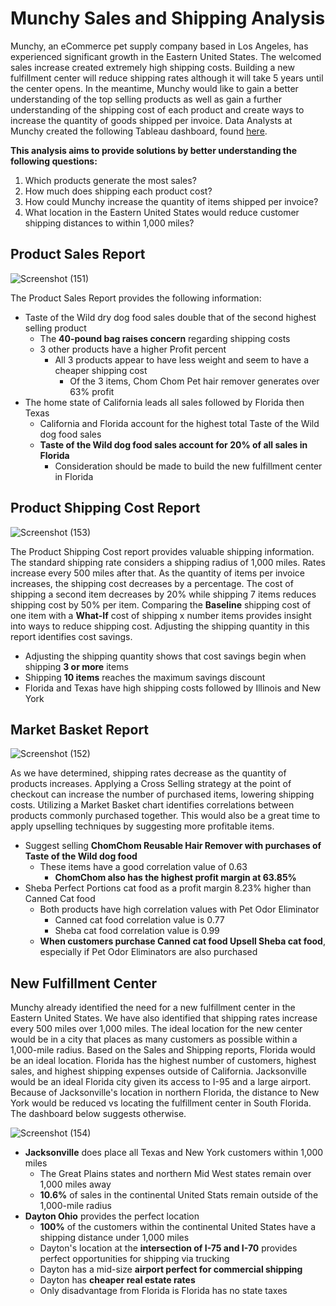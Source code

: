 # Munchy Sales and Shipping Analysis
Munchy, an eCommerce pet supply company based in Los Angeles, has experienced significant growth in the Eastern United States. The welcomed sales increase created extremely high shipping costs. Building a new fulfillment center will reduce shipping rates although it will take 5 years until the center opens. In the meantime, Munchy would like to gain a better understanding of the top selling products as well as gain a further understanding of the shipping cost of each product and create ways to increase the quantity of goods shipped per invoice. Data Analysts at Munchy created the following Tableau dashboard, found [here](https://public.tableau.com/app/profile/bryan.hamilton27/viz/EcommerceSalesShippingAnalysis/SalesSummary).

**This analysis aims to provide solutions by better understanding the following questions:**
1. Which products generate the most sales?
2. How much does shipping each product cost?
3. How could Munchy increase the quantity of items shipped per invoice?
4. What location in the Eastern United States would reduce customer shipping distances to within 1,000 miles?

## Product Sales Report 

![Screenshot (151)](https://github.com/bhammy27/eCommerce-Munchy/assets/154477061/a9e90176-d83c-4574-89ed-5134abde359c)

The Product Sales Report provides the following information:
- Taste of the Wild dry dog food sales double that of the second highest selling product
    - The **40-pound bag raises concern** regarding shipping costs
    - 3 other products have a higher Profit percent
        - All 3 products appear to have less weight and seem to have a cheaper shipping cost
            - Of the 3 items, Chom Chom Pet hair remover generates over 63% profit
- The home state of California leads all sales followed by Florida then Texas
    - California and Florida account for the highest total Taste of the Wild dog food sales
    - **Taste of the Wild dog food sales account for 20% of all sales in Florida**
        - Consideration should be made to build the new fulfillment center in Florida

## Product Shipping Cost Report

![Screenshot (153)](https://github.com/bhammy27/eCommerce-Munchy/assets/154477061/5a99e8d7-2cb2-40cf-8dba-ec1e61570946)

The Product Shipping Cost report provides valuable shipping information. The standard shipping rate considers a shipping radius of 1,000 miles. Rates increase every 500 miles after that. As the quantity of items per invoice increases, the shipping cost decreases by a percentage.  The cost of shipping a second item decreases by 20% while shipping 7 items reduces shipping cost by 50% per item. Comparing the **Baseline** shipping cost of one item with a **What-If** cost of shipping x number items provides insight into ways to reduce shipping cost. Adjusting the shipping quantity in this report identifies cost savings.
- Adjusting the shipping quantity shows that cost savings begin when shipping **3 or more** items
- Shipping **10 items** reaches the maximum savings discount
- Florida and Texas have high shipping costs followed by Illinois and New York

## Market Basket Report

![Screenshot (152)](https://github.com/bhammy27/eCommerce-Munchy/assets/154477061/b65188b6-f90f-4840-a971-52dd5c8625bd)


As we have determined, shipping rates decrease as the quantity of products increases.  Applying a Cross Selling strategy at the point of checkout can increase the number of purchased items, lowering shipping costs.  Utilizing a Market Basket chart identifies correlations between products commonly purchased together.  This would also be a great time to apply upselling techniques by suggesting more profitable items.  
- Suggest selling **ChomChom Reusable Hair Remover with purchases of Taste of the Wild dog food**
    - These items have a good correlation value of 0.63
        - **ChomChom also has the highest profit margin at 63.85%**
- Sheba Perfect Portions cat food as a profit margin 8.23% higher than Canned Cat food
    - Both products have high correlation values with Pet Odor Eliminator
        - Canned cat food correlation value is 0.77
        - Sheba cat food correlation value is 0.99
    - **When customers purchase Canned cat food Upsell Sheba cat food**, especially if Pet Odor Eliminators are also purchased

## New Fulfillment Center

Munchy already identified the need for a new fulfillment center in the Eastern United States. We have also identified that shipping rates increase every 500 miles over 1,000 miles.  The ideal location for the new center would be in a city that places as many customers as possible within a 1,000-mile radius.  Based on the Sales and Shipping reports, Florida would be an ideal location.  Florida has the highest number of customers, highest sales, and highest shipping expenses outside of California. Jacksonville would be an ideal Florida city given its access to I-95 and a large airport. Because of Jacksonville's location in northern Florida, the distance to New York would be reduced vs locating the fulfillment center in South Florida. The dashboard below suggests otherwise.

![Screenshot (154)](https://github.com/bhammy27/eCommerce-Munchy/assets/154477061/e5d613bd-4f5a-4235-b5d4-88d4cda41531)

- **Jacksonville** does place all Texas and New York customers within 1,000 miles
    - The Great Plains states and northern Mid West states remain over 1,000 miles away
    - **10.6%** of sales in the continental United Stats remain outside of the 1,000-mile radius
- **Dayton Ohio** provides the perfect location
    - **100%** of the customers within the continental United States have a shipping distance under 1,000 miles
    - Dayton's location at the **intersection of I-75 and I-70** provides perfect opportunities for shipping via trucking
    - Dayton has a mid-size **airport perfect for commercial shipping**
    - Dayton has **cheaper real estate rates**
    - Only disadvantage from Florida is Florida has no state taxes
      

